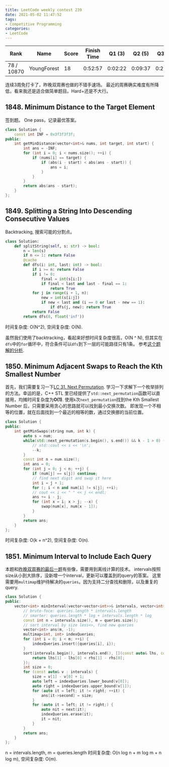 ```yaml
---
title: LeetCode weekly contest 239
date: 2021-05-02 11:47:52
tags:
- Competitive Programming
categories:
- LeetCode
---
```


| Rank |	Name |	Score |	Finish Time | 	Q1 (3) |	Q2 (5) |	Q3 (5) |	Q4 (6)|
|--|--|--|--|--|--|--|--|
| 78 / 10870 | YoungForest | 18 | 0:52:57 | 0:02:22 | 0:09:37 | 0:27:13 | 0:47:57  1 |

连续3周免打卡了，昨晚双周赛也做的不错手速场。
最近的周赛确实难度有所降低，看来我还是适合做简单题目。Hard+还是不大行。

<!-- more -->

## 1848. Minimum Distance to the Target Element

签到题。
One pass，记录最优答案。

```cpp
class Solution {
    const int INF = 0x3f3f3f3f;
public:
    int getMinDistance(vector<int>& nums, int target, int start) {
        int ans = -INF;
        for (int i = 0; i < nums.size(); ++i) {
            if (nums[i] == target) {
                if (abs(i - start) < abs(ans - start)) {
                    ans = i;
                }
            }
        }
        return abs(ans - start);
    }
};
```

## 1849. Splitting a String Into Descending Consecutive Values

Backtracking, 搜索可能的分割点。

```python
class Solution:
    def splitString(self, s: str) -> bool:
        n = len(s)
        if n <= 1: return False
        @cache
        def dfs(i: int, last: int) -> bool:
            if i >= n: return False
            if i != 0:
                final = int(s[i:])
                if final < last and last - final == 1:
                    return True
            for j in range(i + 1, n):
                new = int(s[i:j])
                if new < last and (i == 0 or last - new == 1):
                    if dfs(j, new): return True
            return False
        return dfs(0, float('inf'))
```

时间复杂度: O(N^2),
空间复杂度: O(N).

虽然我们使用了backtracking，看起来好想时间复杂度很高，O(N ^ N), 但其实在`dfs`中的`for`循环中，符合条件可以`dfs`到下一层的可能路径只有1条。
参考[这个题解的分析](https://leetcode.com/problems/splitting-a-string-into-descending-consecutive-values/discuss/1186795/C%2B%2B-Backtracking-solution.-O(N-2)-and-time-complexity-analytics).

## 1850. Minimum Adjacent Swaps to Reach the Kth Smallest Number

首先，我们需要复习一下[LC 31. Next Permutation](https://leetcode.com/problems/next-permutation/). 学习一下求解下一个枚举排列的方法。幸运的是，C++ STL 里已经提供了`std::next_permutation`函数可以直接用，均摊时间复杂度为**O(1)**.
使用`k`次`next_permutation`找到the Kth Smallest Number
后，只需要采用贪心的思路就可以找到最小交换次数。
即发现一个不相等的位置，就在后面找到一个最近的相等的数，通过交换挪的当前位置。

```cpp
class Solution {
public:
    int getMinSwaps(string num, int k) {
        auto s = num;
        while(std::next_permutation(s.begin(), s.end()) && k - 1 > 0) {
            // std::cout << s << '\n';
            --k;
        }
        const int n = num.size();
        int ans = 0;
        for (int j = 0; j < n; ++j) {
            if (num[j] == s[j]) continue;
            // find next digit and swap it here
            int i = j + 1;
            for (; i < n and num[i] != s[j]; ++i);
            // cout << i << " " << j << endl;
            ans += i - j;
            for (int x = i; x > j; --x) {
                swap(num[x], num[x - 1]);
            }
        }
        return ans;
    }
};
```

时间复杂度: O(k + n^2),
空间复杂度: O(n).

## 1851. Minimum Interval to Include Each Query

本题和[昨晚双周赛的最后一题](https://youngforest.github.io/2021/05/02/LeetCode-biweekly-contest-51/#1847-Closest-Room)有些像，需要用到离线计算的技术。
intervals按照size从小到大排序，没新增一个interval，更新可以覆盖到的query的答案。
这里需要用`multimap`维护待解决的`queries`。因为支持二分查找和删除，以及重复的query.

```cpp
class Solution {
public:
    vector<int> minInterval(vector<vector<int>>& intervals, vector<int>& queries) {
        // brute-foce: queries.length * intervals.length
        // smarter: queries.length * log + intervals.length * log
        const int n = intervals.size(), m = queries.size();
        // sort interval by size less<>, find new queries
        vector<int> ans(m, -1);
        multimap<int, int> indexQueries;
        for (int i = 0; i < m; ++i) {
            indexQueries.insert({queries[i], i});
        }
        sort(intervals.begin(), intervals.end(), [](const auto& lhs, const auto& rhs) -> bool {
            return lhs[1] - lhs[0] < rhs[1] - rhs[0];
        });
        int size = 0;
        for (const auto& v : intervals) {
            size = v[1] - v[0] + 1;
            auto left = indexQueries.lower_bound(v[0]);
            auto right = indexQueries.upper_bound(v[1]);
            for (auto it = left; it != right; ++it) {
                ans[it->second] = size;
            }
            for (auto it = left; it != right;) {
                auto nit = next(it);
                indexQueries.erase(it);
                it = nit;
            }
        }
        return ans;
    }
};
```

n = intervals.length, m = queries.length
时间复杂度: O(n log n + m log m + n log m),
空间复杂度: O(m).